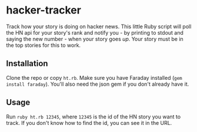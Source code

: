 # hacker-tracker

Track how your story is doing on hacker news. This little Ruby script will poll the HN api for your story's rank and notify you  - by printing to stdout and saying the new number - when your story goes _up_. Your story must be in the top stories for this to work.

## Installation

Clone the repo or copy `ht.rb`. Make sure you have Faraday installed (`gem install faraday`). You'll also need the json gem if you don't already have it.

## Usage

Run `ruby ht.rb 12345`, where `12345` is the id of the HN story you want to track. If you don't know how to find the id, you can see it in the URL.
